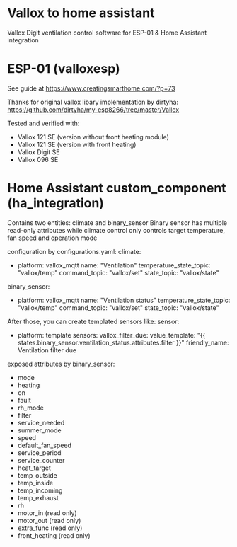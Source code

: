 # Vallox to home assistant
Vallox Digit ventilation control software for ESP-01 & Home Assistant integration

# ESP-01 (valloxesp)
See guide at https://www.creatingsmarthome.com/?p=73

Thanks for original vallox libary implementation by dirtyha:
https://github.com/dirtyha/my-esp8266/tree/master/Vallox

Tested and verified with:
- Vallox 121 SE (version without front heating module)
- Vallox 121 SE (version with front heating)
- Vallox Digit SE
- Vallox 096 SE

# Home Assistant custom_component (ha_integration)
Contains two entities: climate and binary_sensor
Binary sensor has multiple read-only attributes while climate control only controls target temperature, fan speed and operation mode

configuration by configurations.yaml:
climate:
  - platform: vallox_mqtt
    name: "Ventilation"
    temperature_state_topic: "vallox/temp"
    command_topic: "vallox/set"
    state_topic: "vallox/state"

binary_sensor:
  - platform: vallox_mqtt
    name: "Ventilation status"
    temperature_state_topic: "vallox/temp"
    command_topic: "vallox/set"
    state_topic: "vallox/state"

After those, you can create templated sensors like:
sensor:
  - platform: template
    sensors:
      vallox_filter_due:
        value_template: "{{ states.binary_sensor.ventilation_status.attributes.filter }}"
        friendly_name: Ventilation filter due

exposed attributes by binary_sensor:
- mode
- heating
- on
- fault
- rh_mode
- filter
- service_needed
- summer_mode
- speed
- default_fan_speed
- service_period
- service_counter
- heat_target
- temp_outside
- temp_inside
- temp_incoming
- temp_exhaust
- rh
- motor_in (read only)
- motor_out (read only)
- extra_func (read only)
- front_heating (read only)
